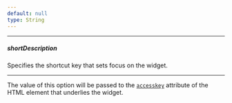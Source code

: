 ```yaml
---
default: null
type: String
---
```

---
##### shortDescription
Specifies the shortcut key that sets focus on the widget.

---
The value of this option will be passed to the [`accesskey`](https://www.w3schools.com/tags/att_global_accesskey.asp) attribute of the HTML element that underlies the widget.